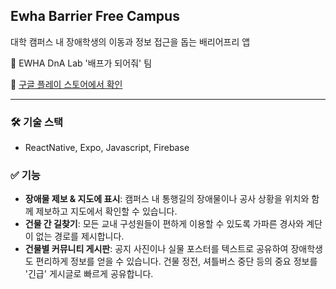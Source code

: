 ## Ewha Barrier Free Campus

대학 캠퍼스 내 장애학생의 이동과 정보 접근을 돕는 배리어프리 앱

🧪 EWHA DnA Lab '배프가 되어줘' 팀

🔗 [구글 플레이 스토어에서 확인](https://play.google.com/store/apps/details?id=com.ahwe.FirstExpo)

---
### 🛠️ 기술 스택
- ReactNative, Expo, Javascript, Firebase



### ✅ 기능
- **장애물 제보 & 지도에 표시**: 캠퍼스 내 통행길의 장애물이나 공사 상황을 위치와 함께 제보하고 지도에서 확인할 수 있습니다.
- **건물 간 길찾기**: 모든 교내 구성원들이 편하게 이용할 수 있도록 가파른 경사와 계단이 없는 경로를 제시합니다. 
- **건물별 커뮤니티 게시판**: 공지 사진이나 실물 포스터를 텍스트로 공유하여 장애학생도 편리하게 정보를 얻을 수 있습니다. 건물 정전, 셔틀버스 중단 등의 중요 정보를 '긴급' 게시글로 빠르게 공유합니다.
